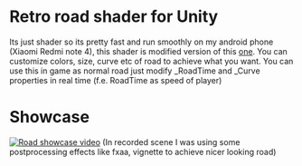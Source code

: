 # Retro road shader for Unity
Its just shader so its pretty fast and run smoothly on my android phone (Xiaomi Redmi note 4), this shader is modified version of 
this [one](https://www.shadertoy.com/view/XtlGW4).
You can customize colors, size, curve etc of road to achieve what you want. You can use this in game as normal road just modify _RoadTime and _Curve properties in real time (f.e. RoadTime as speed of player)
# Showcase

[![Road showcase video](http://img.youtube.com/vi/TtiMAFgrGPA/0.jpg)](https://www.youtube.com/watch?v=TtiMAFgrGPA)
(In recorded scene I was using some postprocessing effects like fxaa, vignette to achieve nicer looking road)
